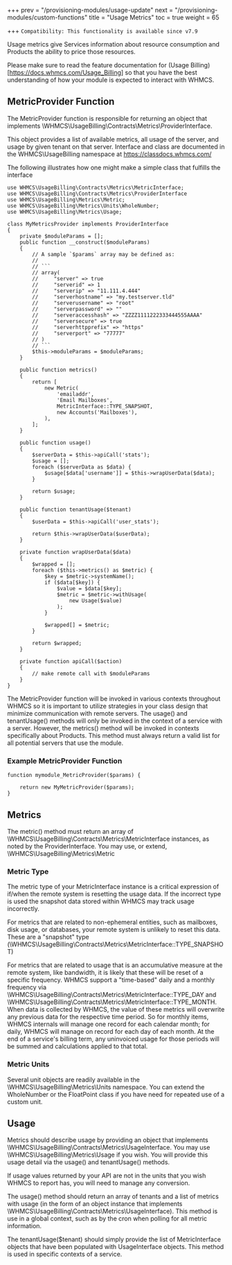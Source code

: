 +++
prev = "/provisioning-modules/usage-update"
next = "/provisioning-modules/custom-functions"
title = "Usage Metrics"
toc = true
weight = 65

+++
`Compatibility: This functionality is available since v7.9`

Usage metrics give Services information about resource consumption and Products
the ability to price those resources.

Please make sure to read the feature documentation for 
(Usage Billing)[https://docs.whmcs.com/Usage_Billing] so that you have the best
understanding of how your module is expected to interact with WHMCS.

## MetricProvider Function
The MetricProvider function is responsible for returning an object that implements
\WHMCS\UsageBilling\Contracts\Metrics\ProviderInterface.   

This object provides a list of available metrics, all usage of the server, and
usage by given tenant on that server.
Interface and class are documented in the WHMCS\UsageBilling namespace at https://classdocs.whmcs.com/

The following illustrates how one might make a simple class that fulfills the interface
```
use WHMCS\UsageBilling\Contracts\Metrics\MetricInterface;
use WHMCS\UsageBilling\Contracts\Metrics\ProviderInterface
use WHMCS\UsageBilling\Metrics\Metric;
use WHMCS\UsageBilling\Metrics\Units\WholeNumber;
use WHMCS\UsageBilling\Metrics\Usage;

class MyMetricsProvider implements ProviderInterface
{
    private $moduleParams = [];
    public function __construct($moduleParams)
    {
        // A sample `$params` array may be defined as:
        //
        // ```
        // array(
        //     "server" => true
        //     "serverid" => 1
        //     "serverip" => "11.111.4.444"
        //     "serverhostname" => "my.testserver.tld"
        //     "serverusername" => "root"
        //     "serverpassword" => ""
        //     "serveraccesshash" => "ZZZZ1111222333444555AAAA"
        //     "serversecure" => true
        //     "serverhttpprefix" => "https"
        //     "serverport" => "77777"
        // )
        // ```
        $this->moduleParams = $moduleParams;
    }

    public function metrics()
    {
        return [
            new Metric(
                'emailaddr',
                'Email Mailboxes',
                MetricInterface::TYPE_SNAPSHOT,
                new Accounts('Mailboxes'),
            ),
        ];
    }

    public function usage()
    {
        $serverData = $this->apiCall('stats');
        $usage = [];
        foreach ($serverData as $data) {
            $usage[$data['username']] = $this->wrapUserData($data);
        }
        
        return $usage;
    }
    
    public function tenantUsage($tenant)
    {
        $userData = $this->apiCall('user_stats');
        
        return $this->wrapUserData($userData);
    }

    private function wrapUserData($data)
    {
        $wrapped = [];
        foreach ($this->metrics() as $metric) {
            $key = $metric->systemName();
            if ($data[$key]) {
                $value = $data[$key];
                $metric = $metric->withUsage(
                    new Usage($value)
                );
            }
            
            $wrapped[] = $metric;
        }
        
        return $wrapped;
    }
    
    private function apiCall($action)
    {
        // make remote call with $moduleParams
    }
}
```

The MetricProvider function will be invoked in various contexts throughout WHMCS
so it is important to utilize strategies in your class design that minimize
communication with remote servers.  The usage() and tenantUsage() methods will
only be invoked in the context of a service with a server.  However, the metrics()
method will be invoked in contexts specifically about Products. This method
must always return a valid list for all potential servers that use the module.

### Example MetricProvider Function <a id="example-function"></a>

```
function mymodule_MetricProvider($params) {

    return new MyMetricProvider($params);
}
```

## Metrics
The metric() method must return an array of \WHMCS\UsageBilling\Contracts\Metrics\MetricInterface 
instances, as noted by the ProviderInterface.  You may use, or extend, \WHMCS\UsageBilling\Metrics\Metric

### Metric Type
The metric type of your MetricInterface instance is a critical expression of 
if/when the remote system is resetting the usage data.  If the incorrect type is
used the snapshot data stored within WHMCS may track usage incorrectly.

For metrics that are related to non-ephemeral entities, such as mailboxes, disk 
usage, or databases, your remote system is unlikely to reset this data.  These
are a "snapshot" type (\WHMCS\UsageBilling\Contracts\Metrics\MetricInterface::TYPE_SNAPSHOT)

For metrics that are related to usage that is an accumulative measure at the
remote system, like bandwidth, it is likely that these will be reset of a 
specific frequency.  WHMCS support a "time-based" daily and a monthly frequency via \WHMCS\UsageBilling\Contracts\Metrics\MetricInterface::TYPE_DAY
and \WHMCS\UsageBilling\Contracts\Metrics\MetricInterface::TYPE_MONTH.  When data
is collected by WHMCS, the value of these metrics will overwrite any previous
data for the respective time period.  So for monthly items, WHMCS internals will
manage one record for each calendar month; for daily, WHMCS will manage on
record for each day of each month.  At the end of a service's billing term, any
uninvoiced usage for those periods will be summed and calculations applied to
that total.
  
### Metric Units
Several unit objects are readily available in the \WHMCS\UsageBilling\Metrics\Units
namespace.  You can extend the WholeNumber or the FloatPoint class if you have
need for repeated use of a custom unit.

## Usage
Metrics should describe usage by providing an object that implements
\WHMCS\UsageBilling\Contracts\Metrics\UsageInterface.
You may use \WHMCS\UsageBilling\Metrics\Usage if you wish.  You will provide this
usage detail via the usage() and tenantUsage() methods.

If usage values returned by your API are not in the units that you wish WHMCS to
report has, you will need to manage any conversion.

The usage() method should return an array of tenants and a list of metrics with
usage (in the form of an object instance that implements \WHMCS\UsageBilling\Contracts\Metrics\UsageInterface).
This method is use in a global context, such as by the cron when polling for all
metric information.

The tenantUsage($tenant) should simply provide the list of MetricInterface objects
 that have been populated with UsageInterface objects.  This method
is used in specific contexts of a service. 

 
